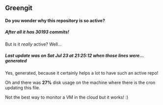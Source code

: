 ## Greengit

#### Do you wonder why this repository is so active?

##### After all it has 30193 commits!

But is it *really* active? Well...

##### Last update was on Sat Jul 23 at 21:25:12 when those lines were... generated

Yes, generated, because it certainly helps a lot to have such an active repo!

Oh and there was **27%** disk usage on the machine
where there is the cron updating this file.

Not the best way to monitor a VM in the cloud but it works! :)
